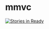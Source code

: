 mmvc
====

[![Stories in Ready](https://badge.waffle.io/militiajs/mmvc.png?label=ready&title=Ready)](http://waffle.io/militiajs/mmvc)
